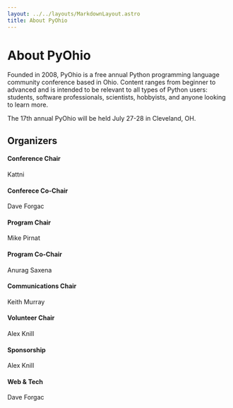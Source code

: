 ```yaml
---
layout: ../../layouts/MarkdownLayout.astro
title: About PyOhio
---
```


# About PyOhio

Founded in 2008, PyOhio is a free annual Python programming language community conference based in Ohio. Content ranges from beginner to advanced and is intended to be relevant to all types of Python users: students, software professionals, scientists, hobbyists, and anyone looking to learn more.

The 17th annual PyOhio will be held July 27-28 in Cleveland, OH.

## Organizers

#### Conference Chair

Kattni

#### Conferece Co-Chair

Dave Forgac

#### Program Chair

Mike Pirnat

#### Program Co-Chair

Anurag Saxena

#### Communications Chair

Keith Murray

#### Volunteer Chair

Alex Knill

#### Sponsorship

Alex Knill

#### Web & Tech

Dave Forgac
